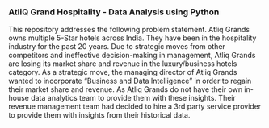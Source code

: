 ### AtliQ Grand Hospitality - Data Analysis using Python
This repository addresses the following problem statement.
Atliq Grands owns multiple 5-Star hotels across India. They have been in the hospitality industry for the past 20 years. Due to strategic moves from other competitors and ineffective decision-making in management, Atliq Grands are losing its market share and revenue in the luxury/business hotels category. As a strategic move, the managing director of Atliq Grands wanted to incorporate “Business and Data Intelligence” in order to regain their market share and revenue.
As Atliq Grands do not have their own in-house data analytics team to provide them with these insights. Their revenue management team had decided to hire a 3rd party service provider to provide them with insights from their historical data.
